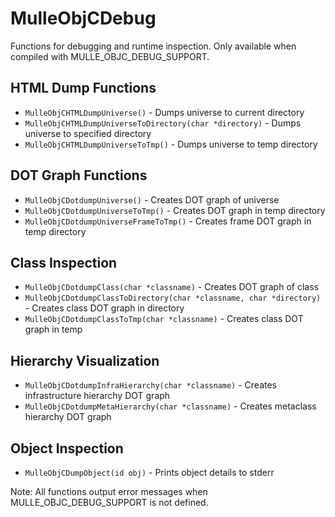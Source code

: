 # MulleObjCDebug

Functions for debugging and runtime inspection. Only available when compiled with MULLE_OBJC_DEBUG_SUPPORT.

## HTML Dump Functions

- `MulleObjCHTMLDumpUniverse()` - Dumps universe to current directory
- `MulleObjCHTMLDumpUniverseToDirectory(char *directory)` - Dumps universe to specified directory
- `MulleObjCHTMLDumpUniverseToTmp()` - Dumps universe to temp directory

## DOT Graph Functions

- `MulleObjCDotdumpUniverse()` - Creates DOT graph of universe
- `MulleObjCDotdumpUniverseToTmp()` - Creates DOT graph in temp directory
- `MulleObjCDotdumpUniverseFrameToTmp()` - Creates frame DOT graph in temp directory

## Class Inspection

- `MulleObjCDotdumpClass(char *classname)` - Creates DOT graph of class
- `MulleObjCDotdumpClassToDirectory(char *classname, char *directory)` - Creates class DOT graph in directory
- `MulleObjCDotdumpClassToTmp(char *classname)` - Creates class DOT graph in temp

## Hierarchy Visualization

- `MulleObjCDotdumpInfraHierarchy(char *classname)` - Creates infrastructure hierarchy DOT graph
- `MulleObjCDotdumpMetaHierarchy(char *classname)` - Creates metaclass hierarchy DOT graph

## Object Inspection

- `MulleObjCDumpObject(id obj)` - Prints object details to stderr

Note: All functions output error messages when MULLE_OBJC_DEBUG_SUPPORT is not defined.
